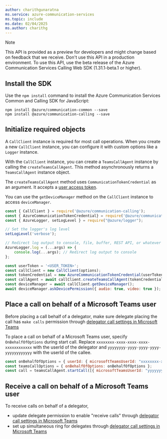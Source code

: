 ```yaml
---
author: charithgunaratna
ms.service: azure-communication-services
ms.topic: include
ms.date: 02/04/2025
ms.author: charithg
---
```


> [!NOTE]
> This API is provided as a preview for developers and might change based on feedback that we receive. Don't use this API in a production environment. To use this API, use the beta release of the Azure Communication Services Calling Web SDK (1.31.1-beta.1 or higher).

## Install the SDK

Use the `npm install` command to install the Azure Communication Services Common and Calling SDK for JavaScript:

```console
npm install @azure/communication-common --save
npm install @azure/communication-calling --save
```

## Initialize required objects

A `CallClient` instance is required for most call operations. When you create a new `CallClient` instance, you can configure it with custom options like a `Logger` instance.

With the `CallClient` instance, you can create a `TeamsCallAgent` instance by calling the `createTeamsCallAgent`. This method asynchronously returns a `TeamsCallAgent` instance object.

The `createTeamsCallAgent` method uses `CommunicationTokenCredential` as an argument. It accepts a [user access token](../../../../quickstarts/identity/access-tokens.md).

You can use the `getDeviceManager` method on the `CallClient` instance to access `deviceManager`.

```js
const { CallClient } = require('@azure/communication-calling');
const { AzureCommunicationTokenCredential} = require('@azure/communication-common');
const { AzureLogger, setLogLevel } = require("@azure/logger");

// Set the logger's log level
setLogLevel('verbose');

// Redirect log output to console, file, buffer, REST API, or whatever location you want
AzureLogger.log = (...args) => {
    console.log(...args); // Redirect log output to console
};

const userToken = '<USER_TOKEN>';
const callClient = new CallClient(options);
const tokenCredential = new AzureCommunicationTokenCredential(userToken);
const callAgent = await callClient.createTeamsCallAgent(tokenCredential, {displayName: 'optional Azure Communication Services user name'});
const deviceManager = await callClient.getDeviceManager();
await deviceManager.askDevicePermission({ audio: true, video: true });
```

## Place a call on behalf of a Microsoft Teams user

Before placing a call behalf of a delegator, make sure delegate placing the call has `make calls` permission through [delegator call settings in Microsoft Teams](https://support.microsoft.com/office/share-a-phone-line-with-a-delegate-in-microsoft-teams-16307929-a51f-43fc-8323-3b1bf115e5a8)

To place a call on behalf of a Microsoft Teams user, specify `OnBehalfOfOptions` during start call. Replace `xxxxxxxx-xxxx-xxxx-xxxx-xxxxxxxxxxxx` with the userId of the delegator and `yyyyyyyy-yyyy-yyyy-yyyy-yyyyyyyyyyyy` with the userId of the callee.

```js
const onBehalfOfOptions = { userId: { microsoftTeamsUserId: "xxxxxxxx-xxxx-xxxx-xxxx-xxxxxxxxxxxx" } }
const teamsCallOptions = { onBehalfOfOptions: onBehalfOfOptions };
const call = teamsCallAgent.startCall([{ microsoftTeamsUserId: "yyyyyyyy-yyyy-yyyy-yyyy-yyyyyyyyyyyy" }], teamsCallOptions);
```

## Receive a call on behalf of a Microsoft Teams user

To receive calls on behalf of a delegator,

- update delegate permission to enable "receive calls" through [delegator call settings in Microsoft Teams](https://support.microsoft.com/office/share-a-phone-line-with-a-delegate-in-microsoft-teams-16307929-a51f-43fc-8323-3b1bf115e5a8)
- set up simultaneous ring for delegates through [delegator call settings in Microsoft Teams](https://support.microsoft.com/office/call-forwarding-call-groups-and-simultaneous-ring-in-microsoft-teams-a88da9e8-1343-4d3c-9bda-4b9615e4183e)